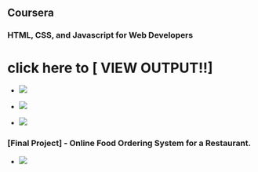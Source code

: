 ## Coursera 
### HTML, CSS, and Javascript for Web Developers





# click here to [ VIEW OUTPUT!!]
* <a href=https://polkam-vineeth.github.io/WebApp-Projects/Module-2>
   <img src=https://img.shields.io/badge/2nd-Module-brightgreen>
</a>

* <a href=https://polkam-vineeth.github.io/WebApp-Projects/Module-3/index.html>
   <img src=https://img.shields.io/badge/3rd-Module-brightgreen>
</a>

* <a href=https://polkam-vineeth.github.io/WebApp-Projects/Module-4/index.html>
   <img src=https://img.shields.io/badge/4th-Module-brightgreen>
</a>

### [Final Project] - Online Food Ordering System for a Restaurant.

* <a href=https://polkam-vineeth.github.io/WebApp-Projects/Module-5/index.html>
   <img src=https://img.shields.io/badge/5th-Module-brightgreen>
</a>

